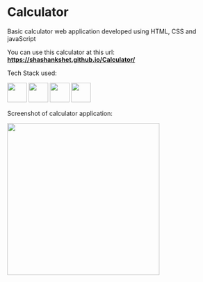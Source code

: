 # Calculator
Basic calculator web application developed using HTML, CSS and javaScript

You can use this calculator at this url: **https://shashankshet.github.io/Calculator/**

Tech Stack used:

<img src="https://github.com/favicon.ico" width="45"> 
<img src="https://upload.wikimedia.org/wikipedia/commons/thumb/3/38/HTML5_Badge.svg/800px-HTML5_Badge.svg.png" width="45"> <img src="https://upload.wikimedia.org/wikipedia/commons/thumb/d/d5/CSS3_logo_and_wordmark.svg/1452px-CSS3_logo_and_wordmark.svg.png" width="45"> <img src="https://i0.wp.com/theicom.org/wp-content/uploads/2016/03/js-logo.png?fit=500%2C500&ssl=1&w=640" width="45"> 



Screenshot of calculator application:

<img src="https://github.com/shashankshet/Calculator/assets/48438739/c2476dab-315c-4405-b5e2-232abe9692e7" width="350">




